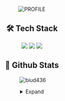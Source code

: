 <div align="center">
  
![PROFILE](https://capsule-render.vercel.app/api?type=waving&height=120&text=&fontAlign=25&fontAlignY=40&color=gradient)
  
<h2>🛠 Tech Stack</h2>
<img src="https://img.shields.io/badge/nestjs-%23E0234E.svg?style=for-the-badge&logo=nestjs&logoColor=white" />
<img src="https://img.shields.io/badge/MySQL-005C84?style=for-the-badge&logo=mysql&logoColor=white" />
<img src="https://img.shields.io/badge/TypeScript-007ACC?style=for-the-badge&logo=typescript&logoColor=white" />

## 🧳 Github Stats

<p>&nbsp;<img align="center" src="https://github-readme-stats-biud436.vercel.app/api?username=biud436&show_icons=true&locale=en&theme=transparent&count_private=true&hide=contribs,prs" alt="biud436" /></p>
<details>
<summary>Expand</summary>
<img src="./github-metrics.svg">
</details>

</div>

